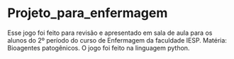 # Projeto_para_enfermagem
Esse jogo foi feito para revisão e apresentado em sala de aula para os alunos do 2º período do curso de Enfermagem da faculdade IESP. Matéria: Bioagentes patogênicos. O jogo foi feito na linguagem python.
